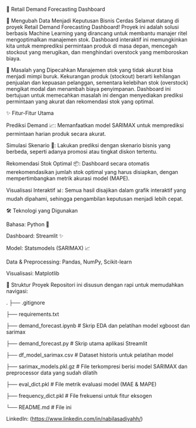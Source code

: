 

🛒 Retail Demand Forecasting Dashboard

🚀 Mengubah Data Menjadi Keputusan Bisnis Cerdas
Selamat datang di proyek Retail Demand Forecasting Dashboard! Proyek ini adalah solusi berbasis Machine Learning yang dirancang untuk membantu manajer ritel mengoptimalkan manajemen stok. Dashboard interaktif ini memungkinkan kita untuk memprediksi permintaan produk di masa depan, mencegah stockout yang merugikan, dan menghindari overstock yang memboroskan biaya.

🎯 Masalah yang Dipecahkan
Manajemen stok yang tidak akurat bisa menjadi mimpi buruk. Kekurangan produk (stockout) berarti kehilangan penjualan dan kepuasan pelanggan, sementara kelebihan stok (overstock) mengikat modal dan menambah biaya penyimpanan. Dashboard ini bertujuan untuk memecahkan masalah ini dengan menyediakan prediksi permintaan yang akurat dan rekomendasi stok yang optimal.

✨ Fitur-Fitur Utama

Prediksi Demand 📈: Memanfaatkan model SARIMAX untuk memprediksi permintaan harian produk secara akurat.

Simulasi Skenario 🎲: Lakukan prediksi dengan skenario bisnis yang berbeda, seperti adanya promosi atau tingkat diskon tertentu.

Rekomendasi Stok Optimal 📦: Dashboard secara otomatis merekomendasikan jumlah stok optimal yang harus disiapkan, dengan mempertimbangkan metrik akurasi model (MAPE).

Visualisasi Interaktif 📊: Semua hasil disajikan dalam grafik interaktif yang mudah dipahami, sehingga pengambilan keputusan menjadi lebih cepat.


🛠️ Teknologi yang Digunakan

Bahasa: Python 🐍

Dashboard: Streamlit ✨

Model: Statsmodels (SARIMAX) 📈

Data & Preprocessing: Pandas, NumPy, Scikit-learn

Visualisasi: Matplotlib


📂 Struktur Proyek
Repositori ini disusun dengan rapi untuk memudahkan navigasi:

.
├── .gitignore

├── requirements.txt

├── demand_forecast.ipynb      # Skrip EDA dan pelatihan model xgboost dan sarimax

├── demand_forecast.py         # Skrip utama aplikasi Streamlit

├── df_model_sarimax.csv       # Dataset historis untuk pelatihan model

├── sarimax_models.pkl.gz      # File terkompresi berisi model SARIMAX dan preprocessor data yang sudah dilatih

├── eval_dict.pkl              # File metrik evaluasi model (MAE & MAPE)

├── frequency_dict.pkl         # File frekuensi untuk fitur eksogen

└── README.md                  # File ini


LinkedIn: (https://www.linkedin.com/in/nabilasadiyahh/)
